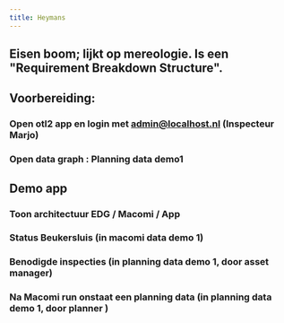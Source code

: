 ```yaml
---
title: Heymans
---
```


## Eisen boom; lijkt op mereologie. Is een "Requirement Breakdown Structure".
## Voorbereiding:
### Open otl2 app en login met admin@localhost.nl (Inspecteur Marjo)
### Open data graph : Planning data demo1
## Demo app
### Toon architectuur EDG / Macomi / App
### Status Beukersluis (in macomi data demo 1)
### Benodigde inspecties (in planning data demo 1, door asset manager)
### Na Macomi run onstaat een planning data (in planning data demo 1, door planner )
###
